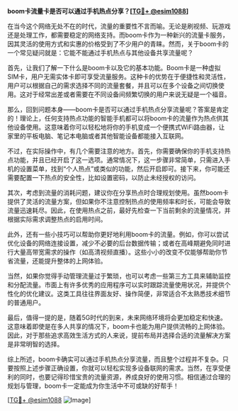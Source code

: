 **boom卡流量卡是否可以通过手机热点分享？[[TG💪+ @esim1088](https://t.me/s/esim1088)]**

在当今这个网络无处不在的时代，流量的重要性不言而喻。无论是刷视频、玩游戏还是处理工作，都需要稳定的网络支持。而boom卡作为一种新兴的流量卡服务，因其灵活的使用方式和实惠的价格受到了不少用户的青睐。然而，关于boom卡的一个常见疑问就是：它能不能通过手机热点与其他设备共享流量呢？

首先，让我们了解一下什么是boom卡以及它的基本功能。Boom卡是一种虚拟SIM卡，用户无需实体卡即可享受流量服务。这种卡的优势在于便捷性和灵活性，用户可以根据自己的需求选择不同的流量套餐，并且可以在多个设备之间切换使用。这对于经常出差或者需要在不同设备间频繁切换的用户来说无疑是一个福音。

那么，回到问题本身——boom卡是否可以通过手机热点分享流量呢？答案是肯定的！理论上，任何支持热点功能的智能手机都可以将boom卡的流量作为热点供其他设备使用。这意味着你可以轻松地将你的手机变成一个便携式WiFi路由器，让家里的平板电脑、笔记本电脑或者其他智能设备都能接入互联网。

不过，在实际操作中，有几个需要注意的地方。首先，你需要确保你的手机支持热点功能，并且已经开启了这一选项。通常情况下，这一步骤非常简单，只需进入手机的设置菜单，找到“个人热点”或类似的功能，然后开启即可。接下来，你可能还需要配置一下热点的安全性，比如设置密码，以防止未经授权的访问。

其次，考虑到流量的消耗问题，建议你在分享热点时合理规划使用。虽然boom卡提供了灵活的流量方案，但如果你不注意控制热点的使用频率和时长，可能会导致流量迅速耗尽。因此，在使用热点之前，最好先检查一下当前剩余的流量情况，并根据实际需求调整热点的启用时间。

此外，还有一些小技巧可以帮助你更好地利用boom卡的流量。例如，你可以尝试优化设备的网络连接设置，减少不必要的后台数据传输；或者在高峰期避免同时进行大量高带宽需求的操作（如高清视频直播）。这些小小的改变不仅能够帮助你节省流量，还能提升整体的上网体验。

当然，如果你觉得手动管理流量过于繁琐，也可以考虑一些第三方工具来辅助监控和分配流量。市面上有许多优秀的应用程序可以实时跟踪流量使用状况，并提供个性化的优化建议。这类工具往往界面友好、操作简便，非常适合不太熟悉技术细节的普通用户。

最后，值得一提的是，随着5G时代的到来，未来网络环境将会更加稳定和快速。这意味着即使是在多人共享的情况下，boom卡也能为用户提供流畅的上网体验。因此，对于那些追求高效生活方式的人来说，提前布局并选择合适的流量解决方案是非常明智的选择。

综上所述，boom卡确实可以通过手机热点分享流量，而且整个过程并不复杂。只要按照上述步骤正确设置，你就可以轻松实现多设备联网的需求。当然，在享受便利的同时，也要记得珍惜宝贵的流量资源，养成良好的使用习惯。相信通过合理的规划与管理，boom卡一定能成为你生活中不可或缺的好帮手！

[[TG💪+ @esim1088](https://t.me/s/esim1088) ![Image](https://i.postimg.cc/4NQfJmqS/Snipaste-2025-05-13-00-14-12.png)]